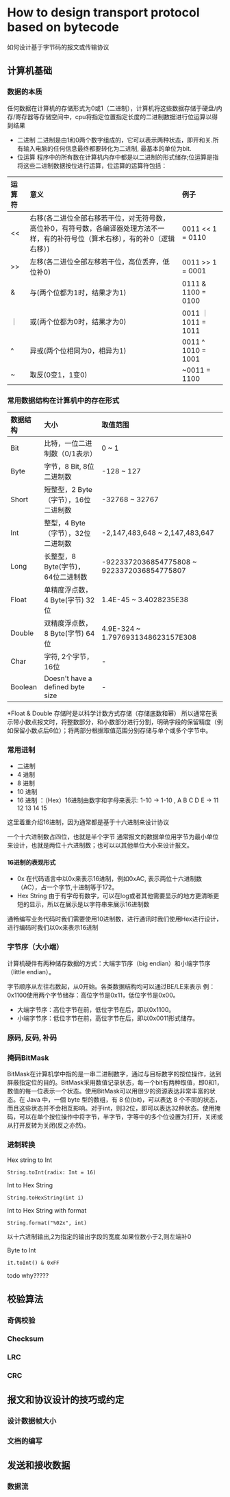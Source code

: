 # How to design transport protocol based on bytecode
如何设计基于字节码的报文或传输协议
## 计算机基础
### 数据的本质
任何数据在计算机的存储形式为0或1（二进制），计算机将这些数据存储于硬盘/内存/寄存器等存储空间中，cpu将指定位置指定长度的二进制数据进行位运算以得到结果


- 二进制
二进制是由1和0两个数字组成的，它可以表示两种状态，即开和关.所有输入电脑的任何信息最终都要转化为二进制, 最基本的单位为bit.
- 位运算
程序中的所有数在计算机内存中都是以二进制的形式储存;位运算是指将这些二进制数据按位进行运算，位运算的运算符包括：

| 运算符 | 意义 | 例子 |
|:---- |:---- | :---- |
|<<|右移(各二进位全部右移若干位，对无符号数，高位补0，有符号数，各编译器处理方法不一样，有的补符号位（算术右移），有的补0（逻辑右移）)|0011 << 1 = 0110|
|>>|左移(各二进位全部左移若干位，高位丢弃，低位补0)|0011 >> 1 = 0001|
|&|与(两个位都为1时，结果才为1)|0111 & 1100 = 0100|
|｜|或(两个位都为0时，结果才为0)|0011 ｜ 1011 = 1011|
|^|异或(两个位相同为0，相异为1)|0011 ^ 1010 = 1001|
|~|取反(0变1，1变0)|~0011 = 1100|


### 常用数据结构在计算机中的存在形式
| 数据结构 | 大小 |取值范围|
|:---- |:---- |:---- |
|Bit| 比特，一位二进制数（0/1表示）|0 ~ 1|
|Byte| 字节，8 Bit, 8位二进制数|-128 ~ 127|
|Short|短整型，2 Byte（字节），16位二进制数|-32768 ~ 32767|
|Int|整型，4 Byte（字节），32位二进制数|-2,147,483,648 ~ 2,147,483,647|
|Long|长整型，8 Byte(字节)， 64位二进制数|-9223372036854775808 ~ 9223372036854775807|
|Float|单精度浮点数，4 Byte(字节) 32 位| 1.4E-45 ~ 3.4028235E38 |
|Double|双精度浮点数，8 Byte(字节) 64位|4.9E-324 ~ 1.7976931348623157E308 |
|Char|字符, 2个字节，16位|-|
|Boolean|Doesn't have a defined byte size|-|

*Float & Double 存储时是以科学计数方式存储（存储底数和幂）
所以通常在表示带小数点报文时，将整数部分，和小数部分进行分割，明确字段的保留精度（例如保留小数点后6位）；将两部分根据取值范围分别存储与单个或多个字节中。

### 常用进制
- 二进制
- 4 进制
- 8 进制
- 10 进制
- 16 进制 ：（Hex）16进制由数字和字母来表示: 1-10 -> 1-10 , A B C D E -> 11 12 13 14 15

这里着重介绍16进制，因为通常都是基于十六进制来设计协议

一个十六进制数占四位，也就是半个字节
通常报文的数据单位用字节为最小单位来设计，也就是两位十六进制数；也可以以其他单位大小来设计报文。

#### 16进制的表现形式
- 0x 
  在代码语言中以0x来表示16进制，例如0xAC, 表示两位十六进制数（AC），占一个字节,十进制等于172。
- Hex String
  由于有字母有数字，可以在log或者其他需要显示的地方更清晰更短的显示，所以在展示是以字符串来展示16进制数
  
通畅编写业务代码时我们需要使用10进制数，进行通讯时我们使用Hex进行设计，进行编码时我们以0x来表示16进制

### 字节序（大小端）

计算机硬件有两种储存数据的方式：大端字节序（big endian）和小端字节序（little endian）。

字节顺序从左往右数起，从0开始。各类数据结构均可以通过BE/LE来表示
例：0x1100使用两个字节储存：高位字节是0x11，低位字节是0x00。

- 大端字节序：高位字节在前，低位字节在后，即以0x1100。
- 小端字节序：低位字节在前，高位字节在后，即以0x0011形式储存。

### 原码, 反码, 补码

### 掩码BitMask

BitMask在计算机学中指的是一串二进制数字，通过与目标数字的按位操作，达到屏蔽指定位的目的。BitMask采用数值记录状态，每一个bit有两种取值，即0和1，数值的每一位表示一个状态。使用BitMask可以用很少的资源表达非常丰富的状态。在 Java 中，一個 byte 型的数组，有 8 位(bit)，可以表达 8 个不同的状态，而且这些状态并不会相互影响。对于int，则32位，即可以表达32种状态。使用掩码，可以在单个按位操作中将字节，半字节，字等中的多个位设置为打开，关闭或从打开反转为关闭(反之亦然)。

### 进制转换

Hex string to Int

``` String.toInt(radix: Int = 16) ```

Int to Hex String

``` String.toHexString(int i) ```

Int to Hex String with format

``` String.format("%02x", int) ```

以十六进制输出,2为指定的输出字段的宽度.如果位数小于2,则左端补0

Byte to Int

``` it.toInt() & 0xFF ```

todo  why?????

## 校验算法
### 奇偶校验
### Checksum
### LRC
### CRC

## 报文和协议设计的技巧或约定
### 设计数据帧大小
### 文档的编写

## 发送和接收数据
### 数据流
